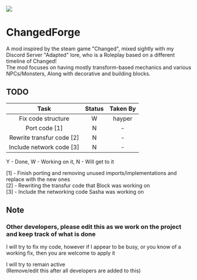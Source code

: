 ![](https://cdn.discordapp.com/attachments/814468698618200135/838709503725010944/Turned_Background.png)
# ChangedForge
A mod inspired by the steam game "Changed", mixed sightly with my Discord Server "Adapted" lore, who is a Roleplay based on a different timeline of Changed!<br>
The mod focuses on having mostly transform-based mechanics and various NPCs/Monsters, Along with decorative and building blocks.

## TODO

| Task | Status | Taken By |
| :---: | :---: | :---: |
| Fix code structure | W | hayper |
| Port code [1] | N | - |
| Rewrite transfur code [2] | N | - |
| Include network code [3] | N | - |

Y - Done, W - Working on it, N - Will get to it

[1] - Finish porting and removing unused imports/implementations and replace with the new ones<br>
[2] - Rewriting the transfur code that Block was working on<br>
[3] - Include the networking code Sasha was working on<br>

## Note

### Other developers, please edit this as we work on the project and keep track of what is done

I will try to fix my code, however if I appear to be busy, or you know of a working fix, then you are welcome to apply it

I will try to remain active<br>
(Remove/edit this after all developers are added to this)